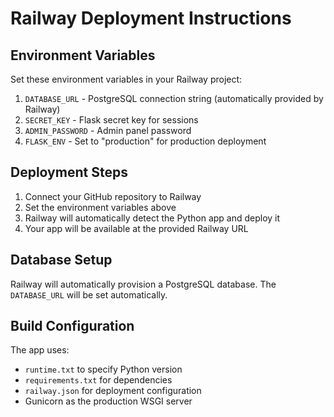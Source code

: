 
# Railway Deployment Instructions

## Environment Variables
Set these environment variables in your Railway project:

1. `DATABASE_URL` - PostgreSQL connection string (automatically provided by Railway)
2. `SECRET_KEY` - Flask secret key for sessions
3. `ADMIN_PASSWORD` - Admin panel password
4. `FLASK_ENV` - Set to "production" for production deployment

## Deployment Steps

1. Connect your GitHub repository to Railway
2. Set the environment variables above
3. Railway will automatically detect the Python app and deploy it
4. Your app will be available at the provided Railway URL

## Database Setup

Railway will automatically provision a PostgreSQL database. The `DATABASE_URL` will be set automatically.

## Build Configuration

The app uses:
- `runtime.txt` to specify Python version
- `requirements.txt` for dependencies
- `railway.json` for deployment configuration
- Gunicorn as the production WSGI server
